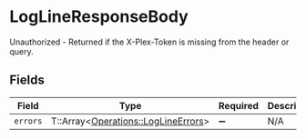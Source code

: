 # LogLineResponseBody

Unauthorized - Returned if the X-Plex-Token is missing from the header or query.


## Fields

| Field                                                                           | Type                                                                            | Required                                                                        | Description                                                                     |
| ------------------------------------------------------------------------------- | ------------------------------------------------------------------------------- | ------------------------------------------------------------------------------- | ------------------------------------------------------------------------------- |
| `errors`                                                                        | T::Array<[Operations::LogLineErrors](../../models/operations/loglineerrors.md)> | :heavy_minus_sign:                                                              | N/A                                                                             |